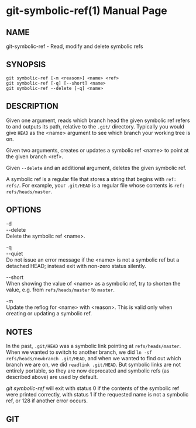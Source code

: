 # git-symbolic-ref(1) Manual Page

## NAME

git-symbolic-ref - Read, modify and delete symbolic refs

## SYNOPSIS

    git symbolic-ref [-m <reason>] <name> <ref>
    git symbolic-ref [-q] [--short] <name>
    git symbolic-ref --delete [-q] <name>

## DESCRIPTION

Given one argument, reads which branch head the given symbolic ref refers to and outputs its path, relative to the `.git/` directory. Typically you would give `HEAD` as the &lt;name&gt; argument to see which branch your working tree is on.

Given two arguments, creates or updates a symbolic ref &lt;name&gt; to point at the given branch &lt;ref&gt;.

Given `--delete` and an additional argument, deletes the given symbolic ref.

A symbolic ref is a regular file that stores a string that begins with `ref: refs/`. For example, your `.git/HEAD` is a regular file whose contents is `ref: refs/heads/master`.

## OPTIONS

-d  
--delete  
Delete the symbolic ref &lt;name&gt;.

-q  
--quiet  
Do not issue an error message if the &lt;name&gt; is not a symbolic ref but a detached HEAD; instead exit with non-zero status silently.

--short  
When showing the value of &lt;name&gt; as a symbolic ref, try to shorten the value, e.g. from `refs/heads/master` to `master`.

-m  
Update the reflog for &lt;name&gt; with &lt;reason&gt;. This is valid only when creating or updating a symbolic ref.

## NOTES

In the past, `.git/HEAD` was a symbolic link pointing at `refs/heads/master`. When we wanted to switch to another branch, we did `ln -sf refs/heads/newbranch .git/HEAD`, and when we wanted to find out which branch we are on, we did `readlink .git/HEAD`. But symbolic links are not entirely portable, so they are now deprecated and symbolic refs (as described above) are used by default.

_git symbolic-ref_ will exit with status 0 if the contents of the symbolic ref were printed correctly, with status 1 if the requested name is not a symbolic ref, or 128 if another error occurs.

## GIT
